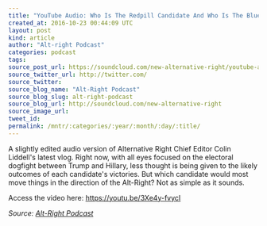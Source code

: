 ```yaml
---
title: "YouTube Audio: Who Is The Redpill Candidate And Who Is The Blue Pill One"
created_at: 2016-10-23 00:44:09 UTC
layout: post
kind: article
author: "Alt-right Podcast"
categories: podcast
tags: 
source_post_url: https://soundcloud.com/new-alternative-right/youtube-audio-who-is-the-redpill-candidate-and-who-is-the-blue-pill-one
source_twitter_url: http://twitter.com/
source_twitter: 
source_blog_name: "Alt-Right Podcast"
source_blog_slug: alt-right-podcast
source_blog_url: http://soundcloud.com/new-alternative-right
source_image_url: 
tweet_id:
permalink: /mntr/:categories/:year/:month/:day/:title/
---
```

A slightly edited audio version of Alternative Right Chief Editor Colin Liddell's latest vlog. Right now, with all eyes focused on the electoral dogfight between Trump and Hillary, less thought is being given to the likely outcomes of each candidate's victories. But which candidate would most move things in the direction of the Alt-Right? Not as simple as it sounds.

Access the video here: https://youtu.be/3Xe4y-fvycI<div class="">
    <i>Source: <a href="http://soundcloud.com/new-alternative-right">Alt-Right Podcast</a></i>
</div>
